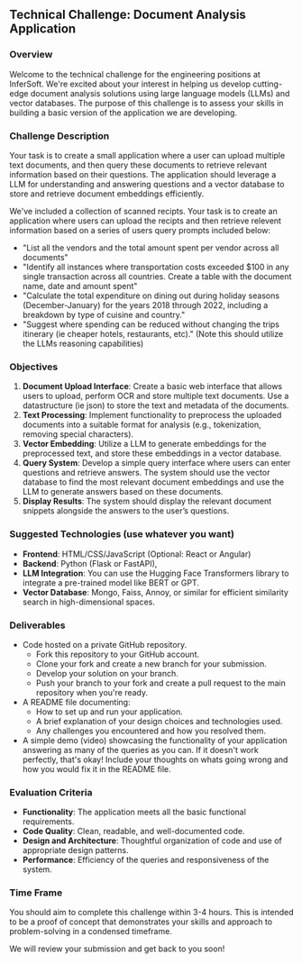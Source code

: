 ## Technical Challenge: Document Analysis Application

### Overview
Welcome to the technical challenge for the engineering positions at InferSoft. We're excited about your interest in helping us develop cutting-edge document analysis solutions using large language models (LLMs) and vector databases. The purpose of this challenge is to assess your skills in building a basic version of the application we are developing.

### Challenge Description
Your task is to create a small application where a user can upload multiple text documents, and then query these documents to retrieve relevant information based on their questions. The application should leverage a LLM for understanding and answering questions and a vector database to store and retrieve document embeddings efficiently.

We've included a collection of scanned recipts. Your task is to create an application where users can upload the recipts and then retrieve relevent information based on a series of users query prompts included below:

  - "List all the vendors and the total amount spent per vendor across all documents"
  - "Identify all instances where transportation costs exceeded $100 in any single transaction across all countries. Create a table with the document name, date and amount spent"
  - "Calculate the total expenditure on dining out during holiday seasons (December-January) for the years 2018 through 2022, including a breakdown by type of cuisine and country."
  - "Suggest where spending can be reduced without changing the trips itinerary (ie cheaper hotels, restaurants, etc)." (Note this should utilize the LLMs reasoning capabilities)

### Objectives
1. **Document Upload Interface**: Create a basic web interface that allows users to upload, perform OCR and store multiple text documents. Use a datastructure (ie json) to store the text and metadata of the documents.
2. **Text Processing**: Implement functionality to preprocess the uploaded documents into a suitable format for analysis (e.g., tokenization, removing special characters).
3. **Vector Embedding**: Utilize a LLM to generate embeddings for the preprocessed text, and store these embeddings in a vector database.
4. **Query System**: Develop a simple query interface where users can enter questions and retrieve answers. The system should use the vector database to find the most relevant document embeddings and use the LLM to generate answers based on these documents.
5. **Display Results**: The system should display the relevant document snippets alongside the answers to the user’s questions.

### Suggested Technologies (use whatever you want)
- **Frontend**: HTML/CSS/JavaScript (Optional: React or Angular)
- **Backend**: Python (Flask or FastAPI), 
- **LLM Integration**: You can use the Hugging Face Transformers library to integrate a pre-trained model like BERT or GPT.
- **Vector Database**: Mongo, Faiss, Annoy, or similar for efficient similarity search in high-dimensional spaces.

### Deliverables
- Code hosted on a private GitHub repository.
  - Fork this repository to your GitHub account.
  - Clone your fork and create a new branch for your submission.
  - Develop your solution on your branch.
  - Push your branch to your fork and create a pull request to the main repository when you're ready.
- A README file documenting:
  - How to set up and run your application.
  - A brief explanation of your design choices and technologies used.
  - Any challenges you encountered and how you resolved them.
- A simple demo (video) showcasing the functionality of your application answering as many of the queries as you can. If it doesn't work perfectly, that's okay! Include your thoughts on whats going wrong and how you would fix it in the README file.


### Evaluation Criteria
- **Functionality**: The application meets all the basic functional requirements.
- **Code Quality**: Clean, readable, and well-documented code.
- **Design and Architecture**: Thoughtful organization of code and use of appropriate design patterns.
- **Performance**: Efficiency of the queries and responsiveness of the system.

### Time Frame
You should aim to complete this challenge within 3-4 hours. This is intended to be a proof of concept that demonstrates your skills and approach to problem-solving in a condensed timeframe.

We will review your submission and get back to you soon!
